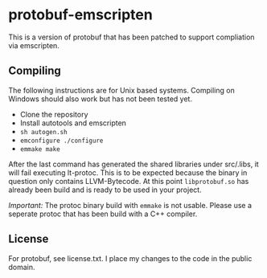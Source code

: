 # protobuf-emscripten

This is a version of protobuf that has been patched to support compliation via emscripten.

## Compiling

The following instructions are for Unix based systems. Compiling on Windows should also work but has not been tested yet.

 - Clone the repository
 - Install autotools and emscripten
 - `sh autogen.sh` 
 - `emconfigure ./configure`
 - `emmake make`

After the last command has generated the shared libraries under src/.libs, it will fail executing lt-protoc. This is to be expected because the binary in question only contains LLVM-Bytecode. At this point `libprotobuf.so` has already been build and is ready to be used in your project.

*Important:* The protoc binary build with `emmake` is not usable. Please use a seperate protoc that has been build with a C++ compiler.

## License

For protobuf, see license.txt. I place my changes to the code in the public domain.
